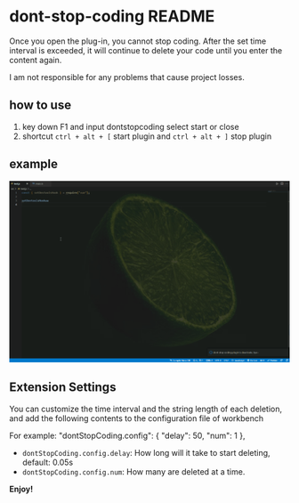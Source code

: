 # dont-stop-coding README

Once you open the plug-in, you cannot stop coding. After the set time interval is exceeded, it will continue to delete your code until you enter the content again.

I am not responsible for any problems that cause project losses.

## how to use

1. key down F1 and input dontstopcoding select start or close
2. shortcut `ctrl + alt + [` start plugin and `ctrl + alt + ]` stop plugin

## example

![example](https://raw.githubusercontent.com/1714080902120/dont-stop-coding/main/src/image/example.gif)


## Extension Settings

You can customize the time interval and the string length of each deletion, and add the following contents to the configuration file of workbench

For example:
    "dontStopCoding.config": {
        "delay": 50,
        "num": 1
    },
* `dontStopCoding.config.delay`: How long will it take to start deleting, default: 0.05s
* `dontStopCoding.config.num`: How many are deleted at a time.

**Enjoy!**
